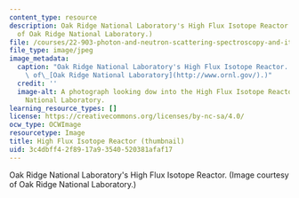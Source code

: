 ```yaml
---
content_type: resource
description: Oak Ridge National Laboratory's High Flux Isotope Reactor. (Image courtesy
  of Oak Ridge National Laboratory.)
file: /courses/22-903-photon-and-neutron-scattering-spectroscopy-and-its-applications-in-condensed-matter-spring-2005/3c4dbff42f8917a93540520381afaf17_22-903s05-th.jpg
file_type: image/jpeg
image_metadata:
  caption: "Oak Ridge National Laboratory's High Flux Isotope Reactor. (Image courtesy\
    \ of\_[Oak Ridge National Laboratory](http://www.ornl.gov/).)"
  credit: ''
  image-alt: A photograph looking dow into the High Flux Isotope Reactor at Oak Ridge
    National Laboratory.
learning_resource_types: []
license: https://creativecommons.org/licenses/by-nc-sa/4.0/
ocw_type: OCWImage
resourcetype: Image
title: High Flux Isotope Reactor (thumbnail)
uid: 3c4dbff4-2f89-17a9-3540-520381afaf17
---
```

Oak Ridge National Laboratory's High Flux Isotope Reactor. (Image courtesy of Oak Ridge National Laboratory.)